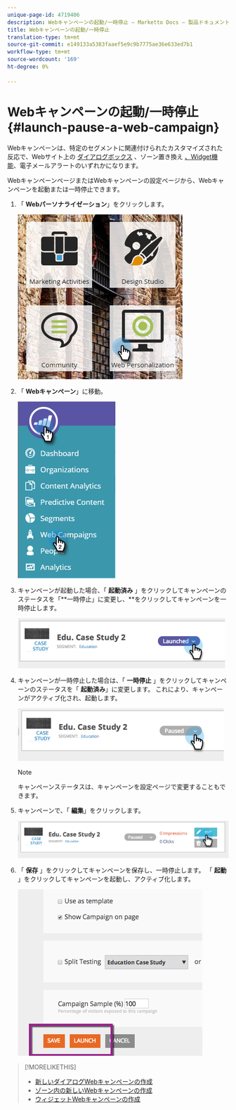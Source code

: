 ```yaml
---
unique-page-id: 4719406
description: Webキャンペーンの起動/一時停止 — Marketto Docs — 製品ドキュメント
title: Webキャンペーンの起動/一時停止
translation-type: tm+mt
source-git-commit: e149133a5383faaef5e9c9b7775ae36e633ed7b1
workflow-type: tm+mt
source-wordcount: '169'
ht-degree: 0%

---
```



# Webキャンペーンの起動/一時停止 {#launch-pause-a-web-campaign}

Webキャンペーンは、特定のセグメントに関連付けられたカスタマイズされた反応で、Webサイト上の [ダイアログボックス](create-a-new-dialog-web-campaign.md) 、ゾーン置き換え [、Widget機能](create-a-new-in-zone-web-campaign.md)、電子メールアラートのいずれかになります。

WebキャンペーンページまたはWebキャンペーンの設定ページから、Webキャンペーンを起動または一時停止できます。

1. 「 **Webパーソナライゼーション**」をクリックします。

   ![](assets/one-1.png)

1. 「 **Webキャンペーン**」に移動。

   ![](assets/two-1.png)

1. キャンペーンが起動した場合、「 **起動済み** 」をクリックしてキャンペーンのステータスを「**一時停止」に変更し、**をクリックしてキャンペーンを一時停止します。

   ![](assets/image2014-11-26-17-3a26-3a38.png)

1. キャンペーンが一時停止した場合は、「 **一時停止** 」をクリックしてキャンペーンのステータスを「 **起動済み**」に変更します。 これにより、キャンペーンがアクティブ化され、起動します。

   ![](assets/image2014-11-26-17-3a28-3a59.png)

   >[!NOTE]
   >
   >キャンペーンステータスは、キャンペーンを設定ページで変更することもできます。

1. キャンペーンで、「 **編集**」をクリックします。

   ![](assets/image2014-11-26-17-3a31-3a37.png)

1. 「 **保存** 」をクリックしてキャンペーンを保存し、一時停止します。 「 **起動** 」をクリックしてキャンペーンを起動し、アクティブ化します。

   ![](assets/image2014-11-26-17-3a32-3a48.png)

>[!MORELIKETHIS]
>
>* [新しいダイアログWebキャンペーンの作成](create-a-new-dialog-web-campaign.md)
>* [ゾーン内の新しいWebキャンペーンの作成](create-a-new-in-zone-web-campaign.md)
>* [ウィジェットWebキャンペーンの作成](create-a-new-widget-web-campaign.md)

>




